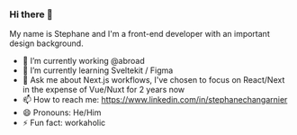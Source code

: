 ### Hi there 👋

My name is Stephane and I'm a front-end developer with an important design background.

- 🔭 I’m currently working @abroad
- 🌱 I’m currently learning Sveltekit / Figma
- 💬 Ask me about Next.js workflows, I've chosen to focus on React/Next in the expense of Vue/Nuxt for 2 years now
- 📫 How to reach me: https://www.linkedin.com/in/stephanechangarnier
- 😄 Pronouns: He/Him
- ⚡ Fun fact: workaholic

